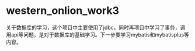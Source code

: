 # western_onlion_work3
关于数据库的学习，这个项目中主要使用了jdbc，同时再项目中学习了事务，调用api等问题，是对于数据库的基础学习。下一步要学习mybatis和mybatisplus等内容。
